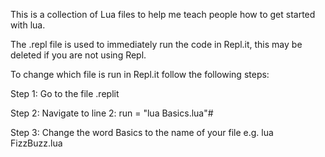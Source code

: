 This is a collection of Lua files to help me teach people how to get started with lua.

The .repl file is used to immediately run the code in Repl.it, this may be deleted if you are not using Repl.

To change which file is run in Repl.it follow the following steps:

Step 1: Go to the file .replit

Step 2: Navigate to line 2: run = "lua Basics.lua"#

Step 3: Change the word Basics to the name of your file e.g. lua FizzBuzz.lua
